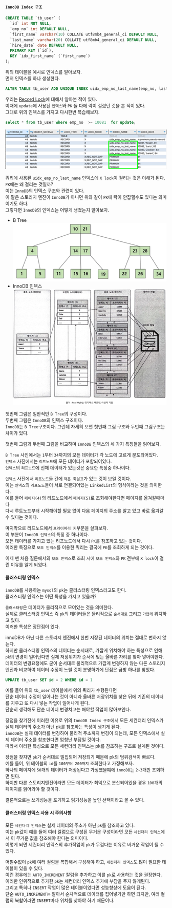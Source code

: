#### `InnoDB Index 구조`
~~~sql
CREATE TABLE `tb_user` (
  `id` int NOT NULL,
  `emp_no` int DEFAULT NULL,
  `first_name` varchar(10) COLLATE utf8mb4_general_ci DEFAULT NULL,
  `last_name` varchar(20) COLLATE utf8mb4_general_ci DEFAULT NULL,
  `hire_date` date DEFAULT NULL,
  PRIMARY KEY (`id`),
  KEY `idx_first_name` (`first_name`)
);
~~~
위의 테이블을 예시로 인덱스를 알아보자.  
먼저 인덱스를 하나 생성한다.
~~~sql
ALTER TABLE tb_user ADD UNIQUE INDEX uidx_emp_no_last_name(emp_no, last_name);
~~~

우리는 [Record Lock](https://github.com/outgrow0905/study-common/blob/main/src/main/java/com/example/common/database/A_InnoDB-Locking.md#record-locks)에 대해서 알아본 적이 있다.  
이때에 `update`에 사용된 `인덱스`와 `PK` 둘 다에 락이 걸렸던 것을 본 적이 있다.  
그대로 위의 인덱스를 가지고 다시한번 복습해보자.  

~~~sql
select * from tb_user where emp_no  >= 10081  for update;
~~~
![index1](../img/index1.png)

쿼리에 사용된 `uidx_emp_no_last_name` 인덱스에 `X lock`이 걸리는 것은 이해가 된다.  
`PK`에는 왜 걸리는 것일까?   
이는 `InnoDB`의 인덱스 구조와 관련이 있다.  
이 말은 스토리지 엔진이 `InnoDB`가 아니면 위와 같이 `PK`에 락이 안잡힐수도 있다는 의미이기도 하다.  
그렇다면 `InnoDB`의 인덱스는 어떻게 생겼는지 알아보자.

- B Tree
  ![index3](../img/index3.png)
- InnoDB 인덱스
  ![index2](../img/index2.png)

첫번째 그림은 일반적인 `B Tree`의 구성이다.  
두번째 그림은 `InnoDB`의 인덱스 구조이다.  
`InnoDB`는 `B Tree`구조이다. 그런데 자세히 보면 첫번째 그림 구조와 두번째 그림구조는 차이가 있다.  

첫번째 그림과 두번째 그림을 비교하며 `InnoDB` 인덱스의 세 가지 특징들을 읽어보자.  

`B Tree` 사진에서는 `1`부터 `34`까지의 모든 데이터가 각 노드에 고르게 분포되어있다.  
`인덱스` 사진에서는 `리프노드`에 모든 데이터가 포함되어있다.  
`인덱스`의 `리프노드`에 전체 데이터가 있는것은 중요한 특징중 하나이다.    

`인덱스` 사진에서 `리프노드`들 간에 `작은 화살표`가 있는 것이 보일 것이다.  
이는 `인덱스`의 `리프노드`들이 서로 연결되어있는 `LinkedList`의 형식이라는 것을 의미한다.  
예를 들어 `페이지(4)`의 리프노드에서 `페이지(5)`로 조회해야한다면 페이지를 옮겨갈때마다   
다시 루트노드부터 시작해야할 필요 없이 다음 페이지의 주소를 알고 있고 바로 옮겨갈 수 있다는 것이다.  

마지막으로 리프노드에서 `프라이머리 키`부분을 살펴보자.  
이 부분이 `InnoDB 인덱스`의 특징 중 하나이다.  
모든 데이터를 가지고 있는 리프노드에서 다시 `PK`를 참조하고 있는 것이다.  
이러한 특징으로 `보조 인덱스`를 이용한 쿼리는 결국에 `PK`를 조회하게 되는 것이다.  

이제 맨 처음 질문에서의 `보조 인덱스`로 조회 시에 `보조 인덱스`와 `PK` 전부에 `X lock`이 걸린 이유를 알게 되었다.



#### 클러스터링 인덱스
`innoDB`를 사용하는 `mysql`의 `pk`는 클러스터링 인덱스라고도 한다.  
클러스터링 인덱스는 어떤 특성을 가지고 있을까?    

`클러스터링`은 데이터가 물리적으로 모여있는 것을 의미한다.  
실제로 클러스터링 인덱스 즉 `pk`의 데이터들은 물리적으로 `순서대로` 그리고 `가깝게` 위치하고 있다.  
이러한 특성은 장단점이 있다.

innoDB가 아닌 다른 스토리지 엔진에서 한번 저장된 데이터의 위치는 절대로 변하지 않는다.  
하지만 클러스터링 인덱스의 데이터는 순서대로, 가깝게 위치해야 하는 특성으로 인해 `pk`의 변경이 일어난다면 실제 저장위치가 순서에 맞는 올바른 자리를 찾아 넣어야한다.    
데이터의 변경요청에도 굳이 순서대로 물리적으로 가깝게 변경하지 않는 다른 스토리지엔진과 비교하여 데이터 수정이 느릴 것이 분명하기에 단점은 금방 하나를 찾았다.    

~~~sql
UPDATE tb_user SET id = 2 WHERE id = 1
~~~

예를 들어 위의 `tb_user` 테이블에서 위의 쿼리가 수행된다면   
단순 데이터 수정이 일어나는 것이 아니라 올바른 저장위치를 찾은 뒤에 기존의 데이터를 지우고 또 다시 넣는 작업이 일어나게 된다.  
단순히 생각해도 단순 데이터 변경치고는 해야할 작업이 많아보인다.

장점을 찾기전에 이러한 이유로 위의 `InnoDB Index 구조`에서 모든 세컨더리 인덱스가 실제 데이터의 주소가 아닌 pk를 참조하는 특성이 생기게 된다.  
`innoDB`는 실제 데이터를 변경하여 물리적 주소까지 변경이 되는데, 모든 인덱스에서 실제 데이터 주소를 참조한다면 엄청난 부담일 것이다.  
따라서 이러한 특성으로 모든 세컨더리 인덱스는 pk를 참조하는 구조로 설계된 것이다.   

장점을 찾자면 `pk`가 순서대로 밀집되어 저장되기 때문에 pk의 범위검색이 빠르다.  
예를 들어, 위 테이블의 `id`를 `100부터 200까지` 조회한다고 가정해보자.  
하나의 페이지에 `50`개의 데이터가 저장된다고 가정헀을떄에 `innoDB`는 `2~3`개만 조회하면 된다.  
하지만 다른 스토리지엔진이라면 모든 데이터가 최악으로 분산되어있을 경우 `100`개의 페이지를 읽어와야 할 것이다.  

결론적으로는 쓰기성능을 포기하고 읽기성능을 높인 선택이라고 볼 수 있다.

#### 클러스터링 인덱스 사용 시 주의사항
모든 `세컨더리 인덱스`는 실제 데이터의 주소가 아닌 `pk`를 참조하고 있다.  
이는 `pk`값이 예를 들어 여러 컬럼으로 구성된 무거운 구성이라면 모든 `세컨더리 인덱스`에서 이 무거운 값을 참조해야 한다는 의미이다.  
이렇게 되면 세컨더리 인덱스의 추가작업이 `pk`가 무겁다는 이유로 버거운 작업이 될 수 있다.  

어쩔수없이 `pk`에 여러 컬럼을 복합해서 구성해야 하고, `세컨더리 인덱스`도 많이 필요한 테이블이 있을 수 있다.  
이런 경우에는 `AUTO_INCREMENT` 칼럼을 추가하고 이를 `pk`로 사용하는 것을 권장한다.  
이러한 인위적으로 추가한 `pk`는 세컨더리 인덱스 추가에 부담을 주지 않게된다.  
그리고 특히나 `INSERT` 작업이 많은 테이블이었다면 성능향상에 도움이 된다.  
단순 `AUTO_INCREMENT는` 알아서 순차적으로 데이터를 집어넣기만 하면 되지만, 여러 컬럼의 복합이라면 `INSERT`마다 위치를 찾아야 하기 때문이다.